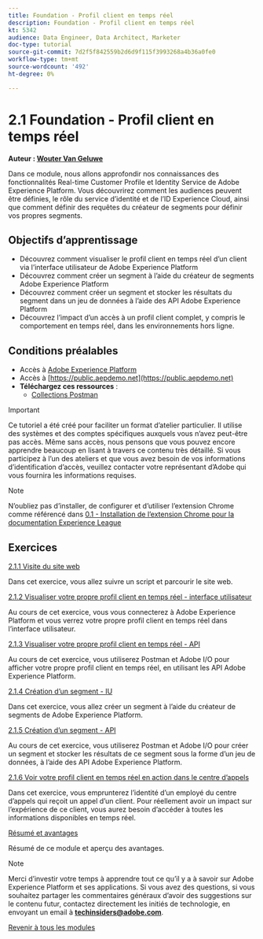```yaml
---
title: Foundation - Profil client en temps réel
description: Foundation - Profil client en temps réel
kt: 5342
audience: Data Engineer, Data Architect, Marketer
doc-type: tutorial
source-git-commit: 7d2f5f842559b2d6d9f115f3993268a4b36a0fe0
workflow-type: tm+mt
source-wordcount: '492'
ht-degree: 0%

---
```


# 2.1 Foundation - Profil client en temps réel

**Auteur : [Wouter Van Geluwe](https://www.linkedin.com/in/woutervangeluwe/)**

Dans ce module, nous allons approfondir nos connaissances des fonctionnalités Real-time Customer Profile et Identity Service de Adobe Experience Platform. Vous découvrirez comment les audiences peuvent être définies, le rôle du service d’identité et de l’ID Experience Cloud, ainsi que comment définir des requêtes du créateur de segments pour définir vos propres segments.

## Objectifs d’apprentissage

- Découvrez comment visualiser le profil client en temps réel d’un client via l’interface utilisateur de Adobe Experience Platform
- Découvrez comment créer un segment à l’aide du créateur de segments Adobe Experience Platform
- Découvrez comment créer un segment et stocker les résultats du segment dans un jeu de données à l’aide des API Adobe Experience Platform
- Découvrez l’impact d’un accès à un profil client complet, y compris le comportement en temps réel, dans les environnements hors ligne.

## Conditions préalables

- Accès à [Adobe Experience Platform](https://experience.adobe.com/platform)
- Accès à [https://public.aepdemo.net](https://public.aepdemo.net)
- **Téléchargez ces ressources** :
   - [Collections Postman](./../../../assets/postman/postman_profile.zip)

>[!IMPORTANT]
>
>Ce tutoriel a été créé pour faciliter un format d’atelier particulier. Il utilise des systèmes et des comptes spécifiques auxquels vous n’avez peut-être pas accès. Même sans accès, nous pensons que vous pouvez encore apprendre beaucoup en lisant à travers ce contenu très détaillé. Si vous participez à l’un des ateliers et que vous avez besoin de vos informations d’identification d’accès, veuillez contacter votre représentant d’Adobe qui vous fournira les informations requises.

>[!NOTE]
>
>N’oubliez pas d’installer, de configurer et d’utiliser l’extension Chrome comme référencé dans [0.1 - Installation de l’extension Chrome pour la documentation Experience League](../../gettingstarted/gettingstarted/ex1.md)

## Exercices

[2.1.1 Visite du site web](./ex1.md)

Dans cet exercice, vous allez suivre un script et parcourir le site web.

[2.1.2 Visualiser votre propre profil client en temps réel - interface utilisateur](./ex2.md)

Au cours de cet exercice, vous vous connecterez à Adobe Experience Platform et vous verrez votre propre profil client en temps réel dans l’interface utilisateur.

[2.1.3 Visualiser votre propre profil client en temps réel - API](./ex3.md)

Au cours de cet exercice, vous utiliserez Postman et Adobe I/O pour afficher votre propre profil client en temps réel, en utilisant les API Adobe Experience Platform.

[2.1.4 Création d’un segment - IU](./ex4.md)

Dans cet exercice, vous allez créer un segment à l’aide du créateur de segments de Adobe Experience Platform.

[2.1.5 Création d’un segment - API](./ex5.md)

Au cours de cet exercice, vous utiliserez Postman et Adobe I/O pour créer un segment et stocker les résultats de ce segment sous la forme d’un jeu de données, à l’aide des API Adobe Experience Platform.

[2.1.6 Voir votre profil client en temps réel en action dans le centre d’appels](./ex6.md)

Dans cet exercice, vous emprunterez l’identité d’un employé du centre d’appels qui reçoit un appel d’un client. Pour réellement avoir un impact sur l’expérience de ce client, vous aurez besoin d’accéder à toutes les informations disponibles en temps réel.

[Résumé et avantages](./summary.md)

Résumé de ce module et aperçu des avantages.

>[!NOTE]
>
>Merci d’investir votre temps à apprendre tout ce qu’il y a à savoir sur Adobe Experience Platform et ses applications. Si vous avez des questions, si vous souhaitez partager les commentaires généraux d’avoir des suggestions sur le contenu futur, contactez directement les initiés de technologie, en envoyant un email à **techinsiders@adobe.com**.

[Revenir à tous les modules](../../../overview.md)
